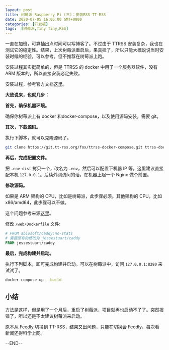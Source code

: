 ```yaml
---
layout: post
title: 树莓派 Raspberry Pi (三)：安装RSS TT-RSS
date: 2020-07-05 16:05:00 GMT+0800
categories: [开发板]
tags:  [树莓派,Tiny Tiny,RSS]
---
```


一直在加班，可算抽出点时间可以写博客了。不过由于 TTRSS 安装复杂，我也在测试它的稳定性。结果，上次树莓派重启后，果真挂了，所以只能大概说说当时安装时候的经验，可以参考。但不推荐在树莓派上跑。

<!-- more -->

安装过程其实挺简单的，但是 TTRSS 的 docker 中用了一个服务器软件，没有 ARM 版本的，所以直接安装必定失败。

安装过程，参考官方文档[这里](https://git.tt-rss.org/fox/ttrss-docker-compose)。

**大致说来，也就几步：**

**首先，确保机器环境。**

确保你树莓派上有 docker 和docker-compose，以及使用源码安装，需要 git。

**其次，下载源码。**

执行下脚本，就可以克隆源码了。

```bash
git clone https://git.tt-rss.org/fox/ttrss-docker-compose.git ttrss-docker && cd ttrss-docker
```

**再后，完成配置文件。**

把 `.env-dist` 拷贝一个，改名为 `.env`，然后可以配置下机器 IP 等。这里建议直接配本机 `127.0.0.1`。后续外网访问的话，在机器上起一个 Nginx 做个前置。

**修改源码。**

如果是 ARM 架构的 CPU，比如是树莓派，此步骤必须。其他架构的 CPU，比如 x86/amd64，此步骤可以不做。

这个问题参考来源[这里](https://community.tt-rss.org/t/cant-install-ttrss-on-a-raspberry-pi-4-with-docker/3135)。

修改 `/web/Dockerfile` 文件:

```Dockerfile
# FROM abiosoft/caddy:no-stats
# 需要原有的修改为 jessestuart/caddy
FROM jessestuart/caddy
```

**最后，完成构建并启动。**

执行下列脚本，即可完成构建并启动。可以在树莓派中，访问 `127.0.0.1:8280` 来试试了。

```bash
docker-compose up --build
```

## 小结

方法是这样，但是用了一个月后，重启了树莓派，项目就再也启动不了了。突然报错了，所以还是不太建议树莓派来启动。

原本从 Feedly 切换到 TT-RSS，结果又出问题，只能在切换会 Feedly，每次看新闻还得科学上网。

--END--
